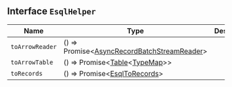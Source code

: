 ## Interface `EsqlHelper`

| Name | Type | Description |
| - | - | - |
| `toArrowReader` | () => Promise<[AsyncRecordBatchStreamReader](./AsyncRecordBatchStreamReader.md)> | &nbsp; |
| `toArrowTable` | () => Promise<[Table](./Table.md)<[TypeMap](./TypeMap.md)>> | &nbsp; |
| `toRecords` | <TDocument>() => Promise<[EsqlToRecords](./EsqlToRecords.md)<TDocument>> | &nbsp; |
